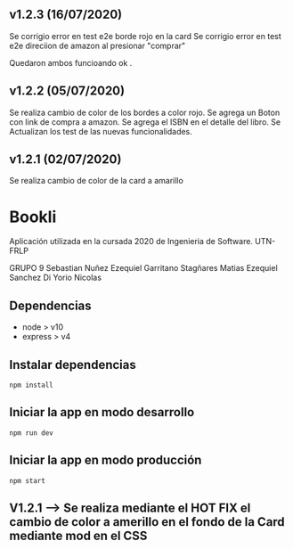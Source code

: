
## v1.2.3 (16/07/2020)

  Se corrigio error en  test e2e  borde rojo en  la card
  Se corrigio error en  test e2e  direciion de amazon al presionar "comprar" 

  Quedaron ambos funcioando ok . 



## v1.2.2 (05/07/2020)


  Se realiza cambio de color de los bordes a color rojo.
  Se agrega un Boton con link de compra a amazon. 
  Se agrega el ISBN en el detalle del libro.
  Se Actualizan los test de las nuevas funcionalidades. 




## v1.2.1 (02/07/2020)

  Se realiza cambio de color de la card a amarillo


# Bookli

Aplicación utilizada en la cursada 2020 de Ingenieria de Software. UTN-FRLP

GRUPO 9
Sebastian Nuñez 
Ezequiel Garritano Stagñares 
Matias Ezequiel Sanchez
Di Yorio Nicolas


## Dependencias

-   node > v10
-   express > v4

## Instalar dependencias

`npm install`

## Iniciar la app en modo desarrollo

`npm run dev`

## Iniciar la app en modo producción

`npm start`

## V1.2.1 --> Se realiza mediante el HOT FIX el cambio de color a amerillo en el fondo de la Card mediante mod en el CSS



